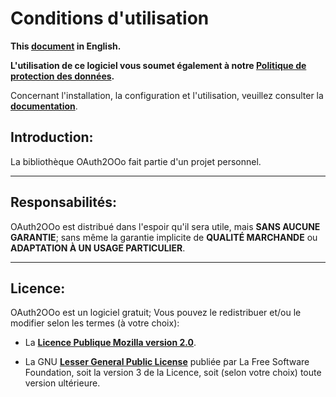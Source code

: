 # Conditions d'utilisation

**This [document][1] in English.**

**L'utilisation de ce logiciel vous soumet également à notre [Politique de protection des données][2].**

Concernant l'installation, la configuration et l'utilisation,
veuillez consulter la **[documentation][3]**.

## Introduction:

La bibliothèque OAuth2OOo fait partie d'un projet personnel.

___
## Responsabilités:

OAuth2OOo est distribué dans l'espoir qu'il sera utile,
mais **SANS AUCUNE GARANTIE**; sans même la garantie implicite de
**QUALITÉ MARCHANDE** ou **ADAPTATION À UN USAGE PARTICULIER**.

___
## Licence:

OAuth2OOo est un logiciel gratuit; Vous pouvez le redistribuer et/ou
le modifier selon les termes (à votre choix):

- La **[Licence Publique Mozilla version 2.0][4]**.

- La GNU **[Lesser General Public License][5]** publiée par La Free Software Foundation,
soit la version 3 de la Licence, soit (selon votre choix) toute version ultérieure.

[1]: <https://prrvchr.github.io/OAuth2OOo/source/OAuth2OOo/registration/TermsOfUse_en>
[2]: <https://prrvchr.github.io/OAuth2OOo/source/OAuth2OOo/registration/PrivacyPolicy_fr>
[3]: <https://prrvchr.github.io/OAuth2OOo/README_fr>
[4]: <http://mozilla.org/MPL/2.0/>
[5]: <http://www.gnu.org/licenses/lgpl-3.0.html>
